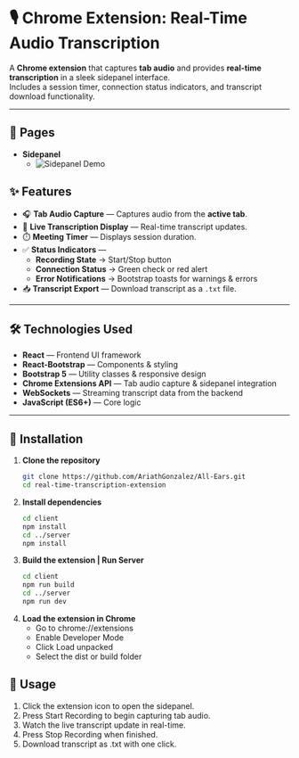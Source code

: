 # 🎙️ Chrome Extension: Real-Time Audio Transcription

A **Chrome extension** that captures **tab audio** and provides **real-time transcription** in a sleek sidepanel interface.  
Includes a session timer, connection status indicators, and transcript download functionality.

---

## 📄 Pages

- **Sidepanel**
  - ![Sidepanel Demo](./assets/live-transcript.gif)

## ✨ Features

- 🎧 **Tab Audio Capture** — Captures audio from the **active tab**.
- 📝 **Live Transcription Display** — Real-time transcript updates.
- ⏱️ **Meeting Timer** — Displays session duration.
- ✅ **Status Indicators** —
  - **Recording State** → Start/Stop button
  - **Connection Status** → Green check or red alert
  - **Error Notifications** → Bootstrap toasts for warnings & errors
- 📥 **Transcript Export** — Download transcript as a `.txt` file.

---

## 🛠️ Technologies Used

- **React** — Frontend UI framework
- **React-Bootstrap** — Components & styling
- **Bootstrap 5** — Utility classes & responsive design
- **Chrome Extensions API** — Tab audio capture & sidepanel integration
- **WebSockets** — Streaming transcript data from the backend
- **JavaScript (ES6+)** — Core logic

---

## 🚀 Installation

1. **Clone the repository**
   ```bash
   git clone https://github.com/AriathGonzalez/All-Ears.git
   cd real-time-transcription-extension
   ```
2. **Install dependencies**
   ```bash
   cd client
   npm install
   cd ../server
   npm install
   ```
3. **Build the extension | Run Server**
   ```bash
   cd client
   npm run build
   cd ../server
   npm run dev
   ```
4. **Load the extension in Chrome**
   - Go to chrome://extensions
   - Enable Developer Mode
   - Click Load unpacked
   - Select the dist or build folder

## 📌 Usage

1. Click the extension icon to open the sidepanel.
2. Press Start Recording to begin capturing tab audio.
3. Watch the live transcript update in real-time.
4. Press Stop Recording when finished.
5. Download transcript as .txt with one click.
